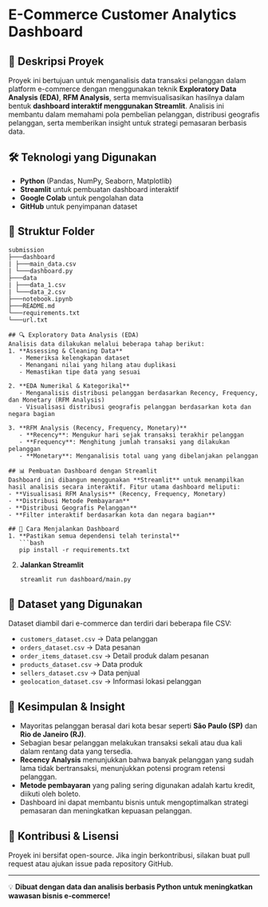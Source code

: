 # E-Commerce Customer Analytics Dashboard

## 📌 Deskripsi Proyek
Proyek ini bertujuan untuk menganalisis data transaksi pelanggan dalam platform e-commerce dengan menggunakan teknik **Exploratory Data Analysis (EDA)**, **RFM Analysis**, serta memvisualisasikan hasilnya dalam bentuk **dashboard interaktif menggunakan Streamlit**. Analisis ini membantu dalam memahami pola pembelian pelanggan, distribusi geografis pelanggan, serta memberikan insight untuk strategi pemasaran berbasis data.

## 🛠️ Teknologi yang Digunakan
- **Python** (Pandas, NumPy, Seaborn, Matplotlib)
- **Streamlit** untuk pembuatan dashboard interaktif
- **Google Colab** untuk pengolahan data
- **GitHub** untuk penyimpanan dataset

## 📂 Struktur Folder
```
submission
├───dashboard
| ├───main_data.csv
| └───dashboard.py
├───data
| ├───data_1.csv
| └───data_2.csv
├───notebook.ipynb
├───README.md
└───requirements.txt
└───url.txt

## 🔍 Exploratory Data Analysis (EDA)
Analisis data dilakukan melalui beberapa tahap berikut:
1. **Assessing & Cleaning Data**
   - Memeriksa kelengkapan dataset
   - Menangani nilai yang hilang atau duplikasi
   - Memastikan tipe data yang sesuai

2. **EDA Numerikal & Kategorikal**
   - Menganalisis distribusi pelanggan berdasarkan Recency, Frequency, dan Monetary (RFM Analysis)
   - Visualisasi distribusi geografis pelanggan berdasarkan kota dan negara bagian
   
3. **RFM Analysis (Recency, Frequency, Monetary)**
   - **Recency**: Mengukur hari sejak transaksi terakhir pelanggan
   - **Frequency**: Menghitung jumlah transaksi yang dilakukan pelanggan
   - **Monetary**: Menganalisis total uang yang dibelanjakan pelanggan

## 📊 Pembuatan Dashboard dengan Streamlit
Dashboard ini dibangun menggunakan **Streamlit** untuk menampilkan hasil analisis secara interaktif. Fitur utama dashboard meliputi:
- **Visualisasi RFM Analysis** (Recency, Frequency, Monetary)
- **Distribusi Metode Pembayaran**
- **Distribusi Geografis Pelanggan**
- **Filter interaktif berdasarkan kota dan negara bagian**

## 🚀 Cara Menjalankan Dashboard
1. **Pastikan semua dependensi telah terinstal**
   ```bash
   pip install -r requirements.txt
   ```
2. **Jalankan Streamlit**
   ```bash
   streamlit run dashboard/main.py
   ```

## 📄 Dataset yang Digunakan
Dataset diambil dari e-commerce dan terdiri dari beberapa file CSV:
- `customers_dataset.csv` → Data pelanggan
- `orders_dataset.csv` → Data pesanan
- `order_items_dataset.csv` → Detail produk dalam pesanan
- `products_dataset.csv` → Data produk
- `sellers_dataset.csv` → Data penjual
- `geolocation_dataset.csv` → Informasi lokasi pelanggan

## 📌 Kesimpulan & Insight
- Mayoritas pelanggan berasal dari kota besar seperti **São Paulo (SP)** dan **Rio de Janeiro (RJ)**.
- Sebagian besar pelanggan melakukan transaksi sekali atau dua kali dalam rentang data yang tersedia.
- **Recency Analysis** menunjukkan bahwa banyak pelanggan yang sudah lama tidak bertransaksi, menunjukkan potensi program retensi pelanggan.
- **Metode pembayaran** yang paling sering digunakan adalah kartu kredit, diikuti oleh boleto.
- Dashboard ini dapat membantu bisnis untuk mengoptimalkan strategi pemasaran dan meningkatkan kepuasan pelanggan.

## 📢 Kontribusi & Lisensi
Proyek ini bersifat open-source. Jika ingin berkontribusi, silakan buat pull request atau ajukan issue pada repository GitHub.

---

💡 **Dibuat dengan data dan analisis berbasis Python untuk meningkatkan wawasan bisnis e-commerce!**

